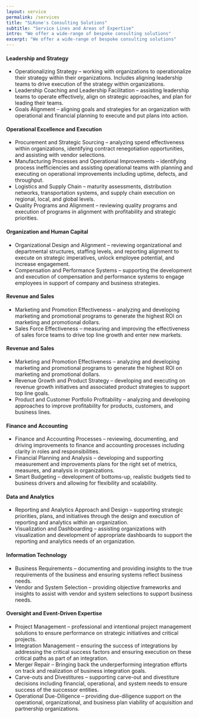```yaml
---
layout: service
permalink: /services
title: "SLKone's Consulting Solutions"
subtitle: "Service Lines and Areas of Expertise"
intro: "We offer a wide-range of bespoke consulting solutions"
excerpt: "We offer a wide-range of bespoke consulting solutions"
---
```

<div class="service-section">
	<div class="service-details">
		<h4>Leadership and Strategy</h4>
		<ul>
			<li>Operationalizing Strategy<span> – working with organizations to operationalize their strategy within their organizations. Includes aligning leadership teams to drive execution of the strategy within organizations.</span></li>
			<li>Leadership Coaching and Leadership Facilitation<span> – assisting leadership teams to operate effectively, align on strategic approaches, and plan for leading their teams.</span></li>
			<li>Goals Alignment<span> – aligning goals and strategies for an organization with operational and financial planning to execute and put plans into action.</span></li>
		</ul>
	</div>
	<div class="service-details">
		<h4>Operational Excellence and Execution</h4>
		<ul>
			<li>Procurement and Strategic Sourcing<span> – analyzing spend effectiveness within organizations, identifying contract renegotiation opportunities, and assisting with vendor selections.</span></li>
			<li>Manufacturing Processes and Operational Improvements<span> – identifying process inefficiencies and assisting operational teams with planning and executing on operational improvements including uptime, defects, and throughput.</span></li>
			<li>Logistics and Supply Chain<span> – maturity assessments, distribution networks, transportation systems, and supply chain execution on regional, local, and global levels.</span></li>
			<li>Quality Programs and Alignment<span> – reviewing quality programs and execution of programs in alignment with profitability and strategic priorities.</span></li>
		</ul>
	</div>
	<div class="service-details">
		<h4>Organization and Human Capital</h4>
		<ul>
			<li>Organizational Design and Alignment<span> – reviewing organizational and departmental structures, staffing levels, and reporting alignment to execute on strategic imperatives, unlock employee potential, and increase engagement.</span></li>
			<li>Compensation and Performance Systems<span> – supporting the development and execution of compensation and performance systems to engage employees in support of company and business strategies.</span></li>
		</ul>
	</div>	
	<div class="service-details">
		<h4>Revenue and Sales</h4>
		<ul>
			<li>Marketing and Promotion Effectiveness<span> – analyzing and developing marketing and promotional programs to generate the highest ROI on marketing and promotional dollars.</span></li>
			<li>Sales Force Effectiveness<span> – measuring and improving the effectiveness of sales force teams to drive top line growth and enter new markets.</span></li>
		</ul>
	</div>	
	<div class="service-details">
		<h4>Revenue and Sales</h4>
		<ul>
			<li>Marketing and Promotion Effectiveness<span> – analyzing and developing marketing and promotional programs to generate the highest ROI on marketing and promotional dollars.</span></li>
			<li>Revenue Growth and Product Strategy<span> – developing and executing on revenue growth initiatives and associated product strategies to support top line goals.</span></li>
			<li>Product and Customer Portfolio Profitability<span> – analyzing and developing approaches to improve profitability for products, customers, and business lines.</span></li>
		</ul>
	</div>		
	<div class="service-details">
		<h4>Finance and Accounting</h4>
		<ul>
			<li>Finance and Accounting Processes<span> – reviewing, documenting, and driving improvements to finance and accounting processes including clarity in roles and responsibilities.</span></li>
			<li>Financial Planning and Analysis<span> – developing and supporting measurement and improvements plans for the right set of metrics, measures, and analysis in organizations.</span></li>
			<li>Smart Budgeting<span> – development of bottoms-up, realistic budgets tied to business drivers and allowing for flexibility and scalability.</span></li>
		</ul>
	</div>			
	<div class="service-details">
		<h4>Data and Analytics</h4>
		<ul>
			<li>Reporting and Analytics Approach and Design<span> – supporting strategic priorities, plans, and initiatives through the design and execution of reporting and analytics within an organization.</span></li>
			<li>Visualization and Dashboarding<span> – assisting organizations with visualization and development of appropriate dashboards to support the reporting and analytics needs of an organization.</span></li>
		</ul>
	</div>	
	<div class="service-details">
		<h4>Information Technology</h4>
		<ul>
			<li>Business Requirements<span> – documenting and providing insights to the true requirements of the business and ensuring systems reflect business needs.</span></li>
			<li>Vendor and System Selection<span> – providing objective frameworks and insights to assist with vendor and system selections to support business needs.</span></li>
		</ul>
	</div>	
	<div class="service-details">
		<h4>Oversight and Event-Driven Expertise</h4>
		<ul>
			<li>Project Management<span> – professional and intentional project management solutions to ensure performance on strategic initiatives and critical projects.</span></li>
			<li>Integration Management<span> – ensuring the success of integrations by addressing the critical success factors and ensuring execution on these critical paths as part of an integration.</span></li>
			<li>Merger Repair<span> – Bringing back the underperforming integration efforts on track and realization of business integration goals.</span></li>
			<li>Carve-outs and Divestitures<span> – supporting carve-out and divestiture decisions including financial, operational, and system needs to ensure success of the successor entities.</span></li>
			<li>Operational Due-Diligence<span> – providing due-diligence support on the operational, organizational, and business plan viability of acquisition and partnership organizations.</span></li>
		</ul>
	</div>
</div>
